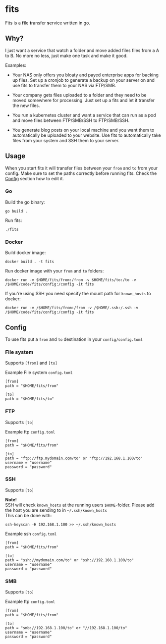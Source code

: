 # fits
Fits is a **fi**le **t**ransfer **s**ervice written in go.

## Why?
I just want a service that watch a folder and move added files files from a A to B. No more no less, just make one task and make it good.

Examples:
- Your NAS only offers you bloaty and payed enterprise apps for backing up files. Set up a cronjob to generate a backup on your server on and use fits to transfer them to your NAS via FTP/SMB.

- Your company gets files uploaded to a folder and they need to be moved somewhere for processing. Just set up a fits and let it  transfer the new files.

- You run a kubernetes cluster and want a service that can run as a pod and move files between FTP/SMB/SSH to FTP/SMB/SSH.

- You generate blog posts on your local machine and you want them to automatically be uploaded to your website. Use fits to automatically take files from your system and SSH them to your server.

## Usage
When you start fits it will transfer files between your `from` and `to` from your config.
Make sure to set the paths correctly before running fits. Check the [Config](#config) section how to edit it.

### Go
Build the go binary:
```
go build .
```

Run fits:
```
./fits
```

### Docker

Build docker image:
```
docker build . -t fits
```

Run docker image with your `from` and `to` folders:
```
docker run -v $HOME/fits/from:/from -v $HOME/fits/to:/to -v /$HOME/code/fits/config:/config -it fits
```

If you're using SSH you need specify the mount path for `known_hosts` to docker:
```
docker run -v /$HOME/fits/from:/from -v /$HOME/.ssh:/.ssh -v /$HOME/code/fits/config:/config -it fits
```

## Config
To use fits put a `from` and `to` destination in your `config/config.toml`

### File system
Supports `[from]` and `[to]`

Example File system `config.toml`
```
[from]
path = "$HOME/fits/from"

[to]
path = "$HOME/fits/to"
```

### FTP
Supports `[to]`

Example ftp `config.toml`
```
[from]
path = "$HOME/fits/from"

[to]
path = "ftp://ftp.mydomain.com/to" or "ftp://192.168.1.100/to"
username = "username"
password = "password"
```

### SSH
Supports `[to]`

**Note!**  
SSH will check `known_hosts` at the running users `$HOME`-folder.
Please add the host you are sending to in `~/.ssh/known_hosts`  
This can be done with:  
```
ssh-keyscan -H 192.168.1.100 >> ~/.ssh/known_hosts
```

Example ssh `config.toml`
```
[from]
path = "$HOME/fits/from"

[to]
path = "ssh://mydomain.com/to" or "ssh://192.168.1.100/to"
username = "username"
password = "password"
```

### SMB
Supports `[to]`

Example ftp `config.toml`
```
[from]
path = "$HOME/fits/from"

[to]
path = "smb://192.168.1.100/to" or "//192.168.1.100/to"
username = "username"
password = "password"
```
